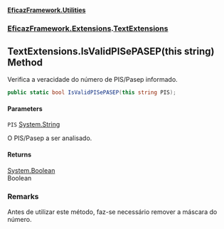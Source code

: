 #### [EficazFramework.Utilities](EficazFrameworkData.md 'EficazFramework Data')
### [EficazFramework.Extensions](EficazFrameworkData.md#EficazFramework.Extensions 'EficazFramework.Extensions').[TextExtensions](EficazFramework.Extensions/TextExtensions.md 'EficazFramework.Extensions.TextExtensions')

## TextExtensions.IsValidPISePASEP(this string) Method

Verifica a veracidade do número de PIS/Pasep informado.

```csharp
public static bool IsValidPISePASEP(this string PIS);
```
#### Parameters

<a name='EficazFramework.Extensions.TextExtensions.IsValidPISePASEP(thisstring).PIS'></a>

`PIS` [System.String](https://docs.microsoft.com/en-us/dotnet/api/System.String 'System.String')

O PIS/Pasep a ser analisado.

#### Returns
[System.Boolean](https://docs.microsoft.com/en-us/dotnet/api/System.Boolean 'System.Boolean')  
Boolean

### Remarks
Antes de utilizar este método, faz-se necessário remover a máscara do número.